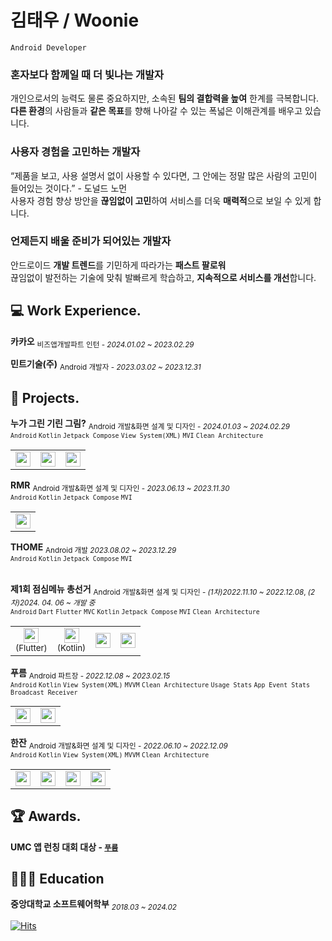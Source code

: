# 김태우 / Woonie

`Android Developer`

### 혼자보다 함께일 때 더 빛나는 개발자</br>

개인으로서의 능력도 물론 중요하지만, 소속된 **팀의 결합력을 높여** 한계를 극복합니다.</br>
**다른 환경**의 사람들과 **같은 목표**를 향해 나아갈 수 있는 폭넓은 이해관계를 배우고 있습니다.

### 사용자 경험을 고민하는 개발자</br>

“제품을 보고, 사용 설명서 없이 사용할 수 있다면, 그 안에는 정말 많은 사람의 고민이 들어있는 것이다.” - 도널드 노먼</br>
사용자 경험 향상 방안을 **끊임없이 고민**하여 서비스를 더욱 **매력적**으로 보일 수 있게 합니다.

### 언제든지 배울 준비가 되어있는 개발자</br>

안드로이드 **개발 트렌드**를 기민하게 따라가는 **패스트 팔로워**</br>
끊임없이 발전하는 기술에 맞춰 발빠르게 학습하고, **지속적으로 서비스를 개선**합니다.


## 💻 Work Experience.

**카카오** <sub>비즈앱개발파트 인턴 - *2024.01.02 ~ 2023.02.29*</sub>

**민트기술(주)** <sub>Android 개발자 - *2023.03.02 ~ 2023.12.31*</sub>


## 📒 Projects.

**누가 그린 기린 그림?** <sub>Android 개발&화면 설계 및 디자인 - *2024.01.03 ~ 2024.02.29*</sub></br>
<sub>`Android` `Kotlin` `Jetpack Compose` `View System(XML)` `MVI` `Clean Architecture`</sub>

<table>
  <tbody align="center">
    <tr>
      <td>
        <a href="https://github.com/TAE-COLA/NGGG_Android">
          <img src="https://github.com/TAE-COLA/TAE-COLA/assets/69046742/a2495d94-d8fb-42da-bd0b-4c9c494f4732", height="24", width="24"/>
        </a>
      </td>
      <td>
        <a href="https://www.figma.com/file/1X4Dw5CyLXMR67GfqNrJO3/%EB%88%84%EA%B0%80-%EA%B7%B8%EB%A6%B0-%EA%B8%B0%EB%A6%B0-%EA%B7%B8%EB%A6%BC%3F?type=design&node-id=1313%3A1896&mode=design&t=UcPxzrSAfqaIUjST-1">
          <img src="https://github.com/TAE-COLA/TAE-COLA/assets/69046742/d8e94031-14e7-47d4-8bf8-be89ae4a5acb", height="24", width="24"/>
        </a>
      </td>
      <td>
        <a href="https://docs.google.com/presentation/d/1tkU-diXCsWtV-aEMdtF5ErVtCnOYz-S1Qri5tJvqMDI/edit?usp=sharing">
          <img src="https://github.com/TAE-COLA/TAE-COLA/assets/69046742/c065d9b8-eb74-4efc-8503-98e9c8b6249c", height="24", width="24"/>
        </a>
      </td>
    </tr>
  </tbody>
</table>

**RMR** <sub>Android 개발&화면 설계 및 디자인 - *2023.06.13 ~ 2023.11.30*</sub></br>
<sub>`Android` `Kotlin` `Jetpack Compose` `MVI`</sub>

<table>
  <tbody align="center">
    <tr>
      <td>
        <a href="https://www.figma.com/file/n5dd80Xg1DTYlIgLjvbWe1/RMR?type=design&node-id=0%3A1&mode=design&t=J9mny32TVArKT4zg-1">
          <img src="https://github.com/TAE-COLA/TAE-COLA/assets/69046742/d8e94031-14e7-47d4-8bf8-be89ae4a5acb", height="24", width="24"/>
        </a>
      </td>
    </tr>
  </tbody>
</table>

**THOME** <sub>Android 개발 *2023.08.02 ~ 2023.12.29*</sub></br>
<sub>`Android` `Kotlin` `Jetpack Compose` `MVI`</sub>
</br></br>

**제1회 점심메뉴 총선거** <sub>Android 개발&화면 설계 및 디자인 - *(1차)2022.11.10 ~ 2022.12.08*, *(2차)2024. 04. 06 ~ 개발 중*</sub></br>
<sub>`Android` `Dart` `Flutter` `MVC` `Kotlin` `Jetpack Compose` `MVI` `Clean Architecture`</sub>

<table>
  <tbody align="center">
    <tr>
      <td>
        <a href="https://github.com/1stLunchVote/1stLunchVote_Flutter_Release">
          <img src="https://github.com/TAE-COLA/TAE-COLA/assets/69046742/a2495d94-d8fb-42da-bd0b-4c9c494f4732", height="24", width="24"/>
        </a>
        </br>
        <sub>(Flutter)</sub>
      </td>
      <td>
        <a href="https://github.com/1stLunchVote/1stLunchVote_Android">
          <img src="https://github.com/TAE-COLA/TAE-COLA/assets/69046742/a2495d94-d8fb-42da-bd0b-4c9c494f4732", height="24", width="24"/>
        </a>
        </br>
        <sub>(Kotlin)</sub>
      </td>
      <td>
        <a href="https://www.figma.com/design/TX0ksFNIJOk1TXSkF7TAz2/%EC%A0%9C-1%ED%9A%8C%EC%A0%90%EC%8B%AC%EB%A9%94%EB%89%B4%EC%B4%9D%EC%84%A0%EA%B1%B0?m=dev&node-id=1502-21457">
          <img src="https://github.com/TAE-COLA/TAE-COLA/assets/69046742/d8e94031-14e7-47d4-8bf8-be89ae4a5acb", height="24", width="24"/>
        </a>
      </td>
      <td>
        <a href="https://docs.google.com/presentation/d/15tySOHf-vDs88uW_6KMoTKKEu8mhN_D-QYfDxNp5cWI/edit?usp=sharing">
          <img src="https://github.com/TAE-COLA/TAE-COLA/assets/69046742/c065d9b8-eb74-4efc-8503-98e9c8b6249c", height="24", width="24"/>
        </a>
      </td>
    </tr>
  </tbody>
</table>

**푸름** <sub>Android 파트장 - *2022.12.08 ~ 2023.02.15*</sub></br>
<sub>`Android` `Kotlin` `View System(XML)` `MVVM` `Clean Architecture` `Usage Stats` `App Event Stats` `Broadcast Receiver`</sub>

<table>
  <tbody align="center">
    <tr>
      <td>
        <a href="https://github.com/Pureum-umc-app/Pureum-FE">
          <img src="https://github.com/TAE-COLA/TAE-COLA/assets/69046742/a2495d94-d8fb-42da-bd0b-4c9c494f4732", height="24", width="24"/>
        </a>
      </td>
      <td>
        <a href="https://www.figma.com/file/o8h0nq9u3m7BAIcSImlP7L/%ED%91%B8%EB%A6%84-%ED%99%94%EB%A9%B4%EC%84%A4%EA%B3%84%EC%84%9C-%26-%EA%B8%B0%EB%8A%A5%EB%AA%85%EC%84%B8%EC%84%9C?type=design&node-id=1377%3A10087&mode=design&t=s9hiM8w0diK061F3-1">
          <img src="https://github.com/TAE-COLA/TAE-COLA/assets/69046742/d8e94031-14e7-47d4-8bf8-be89ae4a5acb", height="24", width="24"/>
        </a>
      </td>
    </tr>
  </tbody>
</table>

**한잔** <sub>Android 개발&화면 설계 및 디자인 - *2022.06.10 ~ 2022.12.09*</sub></br>
<sub>`Android` `Kotlin` `View System(XML)` `MVVM` `Clean Architecture`</sub>

<table>
  <tbody align="center">
    <tr>
      <td>
        <a href="https://github.com/Han-Zan/HanZan_Android">
          <img src="https://github.com/TAE-COLA/TAE-COLA/assets/69046742/a2495d94-d8fb-42da-bd0b-4c9c494f4732", height="24", width="24"/>
        </a>
      </td>
      <td>
        <a href="https://www.figma.com/file/uNRvVdXC3Q4YJKPzKGJ6l4/%ED%95%9C%EC%9E%94?type=design&node-id=1928%3A5271&mode=design&t=gv6BGu1OSkiL7M4D-1">
          <img src="https://github.com/TAE-COLA/TAE-COLA/assets/69046742/d8e94031-14e7-47d4-8bf8-be89ae4a5acb", height="24", width="24"/>
        </a>
      </td>
      <td>
        <a href="https://docs.google.com/document/d/18QWoc_UejGpyaFox-RAjV-g89i7XDpWc_8iB4GoekA4/edit?usp=sharing">
          <img src="https://github.com/TAE-COLA/TAE-COLA/assets/69046742/9a9263e7-59a9-4321-8848-f42d8fddb139", height="24", width="24"/>
        </a>
      </td>
      <td>
        <a href="https://docs.google.com/presentation/d/1_OORs1HiOhWlmMK-V7HMkSfBW2tP7YrUu5CQBmSJe-4/edit?usp=sharing">
          <img src="https://github.com/TAE-COLA/TAE-COLA/assets/69046742/c065d9b8-eb74-4efc-8503-98e9c8b6249c", height="24", width="24"/>
        </a>
      </td>
    </tr>
  </tbody>
</table>


## 🏆 Awards.

**UMC 앱 런칭 대회 대상 - [`푸름`](https://github.com/Pureum-umc-app/Pureum-FE)**


## 👨🏻‍🎓 Education

**중앙대학교 소프트웨어학부** <sub>*2018.03 ~ 2024.02*</sub>


[![Hits](https://hits.seeyoufarm.com/api/count/incr/badge.svg?url=https%3A%2F%2Fgithub.com%2FTAE-COLA&count_bg=%2379C83D&title_bg=%23555555&icon=&icon_color=%23E7E7E7&title=hits&edge_flat=false)](https://hits.seeyoufarm.com)


<!--
## 👟 Stats
![Taewoo's GitHub stats](https://github-readme-stats.vercel.app/api?username=TAE-COLA&hide=stars,issues&show_icons=true&theme=radical)

[![Solved.ac Profile](http://mazassumnida.wtf/api/v2/generate_badge?boj=woo4735)](https://solved.ac/woo4735/)

---
-->
